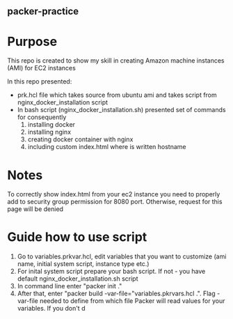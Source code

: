 ## packer-practice

# Purpose

This repo is created to show my skill in creating Amazon machine instances (AMI) for EC2 instances

In this repo presented:
* prk.hcl file which takes source from ubuntu ami and takes script from nginx_docker_installation script
* In bash script (nginx_docker_installation.sh) presented set of commands for consequently 
    1. installing docker 
    2. installing nginx 
    3. creating docker container with nginx
    4. including custom index.html where is written hostname

# Notes

To correctly show index.html from your ec2 instance you need to properly add to security group permission for 8080 port. Otherwise, request for this page will be denied

# Guide how to use script

1. Go to variables.prkvar.hcl, edit variables that you want to customize (ami name, initial system script, instance type etc.)
2. For inital system script prepare your bash script. If not - you have default nginx_docker_installation.sh script
3. In command line enter "packer init ."
4. After that, enter "packer build -var-file="variables.pkrvars.hcl .". Flag -var-file needed to define from which file Packer will read values for your variables. If you don't d  